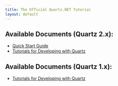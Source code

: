 ```yaml
---
title: The Official Quartz.NET Tutorial
layout: default
---
```



## Available Documents (Quartz 2.x):

* [Quick Start Guide](quartz-2.x/quick-start.html)
* [Tutorials for Developing with Quartz](quartz-2.x/tutorial/index.html)

## Available Documents (Quartz 1.x):

* [Tutorials for Developing with Quartz](quartz-1.x/tutorial/index.html)
